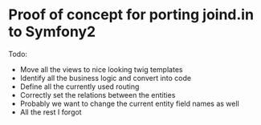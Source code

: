 Proof of concept for porting joind.in to Symfony2
=================================================

Todo:
  * Move all the views to nice looking twig templates
  * Identify all the business logic and convert into code
  * Define all the currently used routing
  * Correctly set the relations between the entities
  * Probably we want to change the current entity field names as well
  * All the rest I forgot